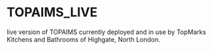 # TOPAIMS_LIVE
live version of TOPAIMS currently deployed and in use by TopMarks Kitchens and Bathrooms of Highgate, North London.

